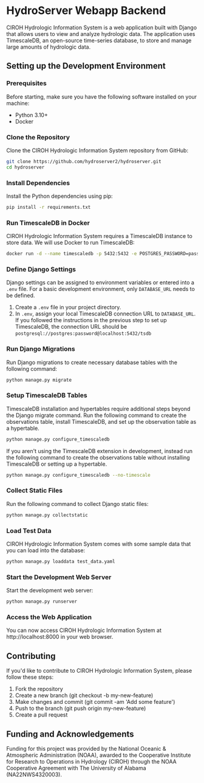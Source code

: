 # HydroServer Webapp Backend

CIROH Hydrologic Information System is a web application built with Django that allows users to view and analyze 
hydrologic data. The application uses TimescaleDB, an open-source time-series database, to store and manage large 
amounts of hydrologic data.

## Setting up the Development Environment

### Prerequisites

Before starting, make sure you have the following software installed on your machine:
- Python 3.10+
- Docker

### Clone the Repository

Clone the CIROH Hydrologic Information System repository from GitHub:

```bash
git clone https://github.com/hydroserver2/hydroserver.git
cd hydroserver
```

### Install Dependencies

Install the Python dependencies using pip:

```bash
pip install -r requirements.txt
```

### Run TimescaleDB in Docker

CIROH Hydrologic Information System requires a TimescaleDB instance to store data. We will use Docker to run 
TimescaleDB:

```bash
docker run -d --name timescaledb -p 5432:5432 -e POSTGRES_PASSWORD=password -e POSTGRES_DB=tsdb timescale/timescaledb-ha:pg14-latest
```

### Define Django Settings

Django settings can be assigned to environment variables or entered into a `.env` file. For
a basic development environment, only `DATABASE_URL` needs to be defined.

1. Create a `.env` file in your project directory.
2. In `.env`, assign your local TimescaleDB connection URL to `DATABASE_URL`. If you followed the instructions in the previous step to set up TimescaleDB, the connection URL should be `postgresql://postgres:password@localhost:5432/tsdb`

### Run Django Migrations

Run Django migrations to create necessary database tables with the following command:

```bash
python manage.py migrate
```

### Setup TimescaleDB Tables

TimescaleDB installation and hypertables require additional steps beyond the Django migrate command. Run the following
command to create the observations table, install TimescaleDB, and set up the observation table as a hypertable.

```bash
python manage.py configure_timescaledb
```

If you aren't using the TimescaleDB extension in development, instead run the following command to create the
observations table without installing TimescaleDB or setting up a hypertable.

```bash
python manage.py configure_timescaledb --no-timescale
```

### Collect Static Files

Run the following command to collect Django static files:

```bash
python manage.py collectstatic
```

### Load Test Data
CIROH Hydrologic Information System comes with some sample data that you can load into the database:

```bash
python manage.py loaddata test_data.yaml
```

### Start the Development Web Server
Start the development web server:

```bash
python manage.py runserver
```

### Access the Web Application
You can now access CIROH Hydrologic Information System at http://localhost:8000 in your web browser.

## Contributing

If you'd like to contribute to CIROH Hydrologic Information System, please follow these steps:
1. Fork the repository
2. Create a new branch (git checkout -b my-new-feature)
3. Make changes and commit (git commit -am 'Add some feature')
4. Push to the branch (git push origin my-new-feature)
5. Create a pull request

## Funding and Acknowledgements

Funding for this project was provided by the National Oceanic & Atmospheric Administration (NOAA), awarded to the Cooperative Institute for Research to Operations in Hydrology (CIROH) through the NOAA Cooperative Agreement with The University of Alabama (NA22NWS4320003).
